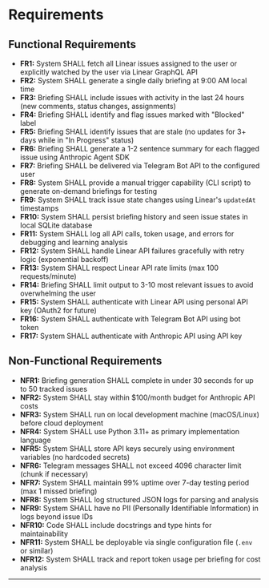 # Requirements

## Functional Requirements

- **FR1:** System SHALL fetch all Linear issues assigned to the user or explicitly watched by the user via Linear GraphQL API
- **FR2:** System SHALL generate a single daily briefing at 9:00 AM local time
- **FR3:** Briefing SHALL include issues with activity in the last 24 hours (new comments, status changes, assignments)
- **FR4:** Briefing SHALL identify and flag issues marked with "Blocked" label
- **FR5:** Briefing SHALL identify issues that are stale (no updates for 3+ days while in "In Progress" status)
- **FR6:** Briefing SHALL generate a 1-2 sentence summary for each flagged issue using Anthropic Agent SDK
- **FR7:** Briefing SHALL be delivered via Telegram Bot API to the configured user
- **FR8:** System SHALL provide a manual trigger capability (CLI script) to generate on-demand briefings for testing
- **FR9:** System SHALL track issue state changes using Linear's `updatedAt` timestamps
- **FR10:** System SHALL persist briefing history and seen issue states in local SQLite database
- **FR11:** System SHALL log all API calls, token usage, and errors for debugging and learning analysis
- **FR12:** System SHALL handle Linear API failures gracefully with retry logic (exponential backoff)
- **FR13:** System SHALL respect Linear API rate limits (max 100 requests/minute)
- **FR14:** Briefing SHALL limit output to 3-10 most relevant issues to avoid overwhelming the user
- **FR15:** System SHALL authenticate with Linear API using personal API key (OAuth2 for future)
- **FR16:** System SHALL authenticate with Telegram Bot API using bot token
- **FR17:** System SHALL authenticate with Anthropic API using API key

## Non-Functional Requirements

- **NFR1:** Briefing generation SHALL complete in under 30 seconds for up to 50 tracked issues
- **NFR2:** System SHALL stay within $100/month budget for Anthropic API costs
- **NFR3:** System SHALL run on local development machine (macOS/Linux) before cloud deployment
- **NFR4:** System SHALL use Python 3.11+ as primary implementation language
- **NFR5:** System SHALL store API keys securely using environment variables (no hardcoded secrets)
- **NFR6:** Telegram messages SHALL not exceed 4096 character limit (chunk if necessary)
- **NFR7:** System SHALL maintain 99% uptime over 7-day testing period (max 1 missed briefing)
- **NFR8:** System SHALL log structured JSON logs for parsing and analysis
- **NFR9:** System SHALL have no PII (Personally Identifiable Information) in logs beyond issue IDs
- **NFR10:** Code SHALL include docstrings and type hints for maintainability
- **NFR11:** System SHALL be deployable via single configuration file (`.env` or similar)
- **NFR12:** System SHALL track and report token usage per briefing for cost analysis

---
